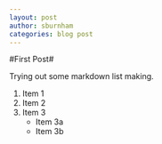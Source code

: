 ```yaml
---
layout: post
author: sburnham
categories: blog post
---
```

#First Post#

Trying out some markdown list making.

1. Item 1
2. Item 2
3. Item 3
   * Item 3a
   * Item 3b
   
